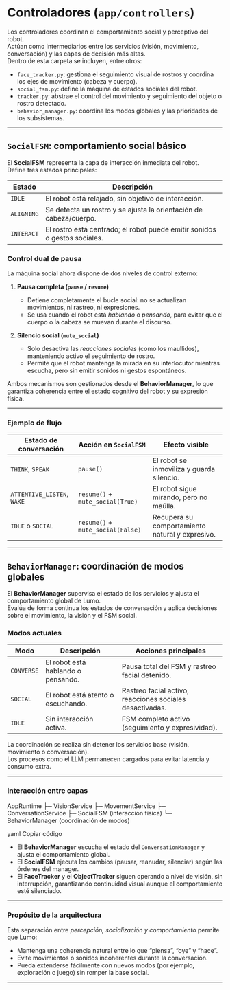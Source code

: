 # Controladores (`app/controllers`)

Los controladores coordinan el comportamiento social y perceptivo del robot.  
Actúan como intermediarios entre los servicios (visión, movimiento, conversación) y las capas de decisión más altas.  
Dentro de esta carpeta se incluyen, entre otros:

- `face_tracker.py`: gestiona el seguimiento visual de rostros y coordina los ejes de movimiento (cabeza y cuerpo).  
- `social_fsm.py`: define la máquina de estados sociales del robot.  
- `tracker.py`: abstrae el control del movimiento y seguimiento del objeto o rostro detectado.  
- `behavior_manager.py`: coordina los modos globales y las prioridades de los subsistemas.

---

## `SocialFSM`: comportamiento social básico

El **SocialFSM** representa la capa de interacción inmediata del robot.  
Define tres estados principales:

| Estado | Descripción |
|---------|-------------|
| `IDLE` | El robot está relajado, sin objetivo de interacción. |
| `ALIGNING` | Se detecta un rostro y se ajusta la orientación de cabeza/cuerpo. |
| `INTERACT` | El rostro está centrado; el robot puede emitir sonidos o gestos sociales. |

### Control dual de pausa

La máquina social ahora dispone de dos niveles de control externo:

1. **Pausa completa (`pause` / `resume`)**  
   - Detiene completamente el bucle social: no se actualizan movimientos, ni rastreo, ni expresiones.  
   - Se usa cuando el robot está *hablando* o *pensando*, para evitar que el cuerpo o la cabeza se muevan durante el discurso.  

2. **Silencio social (`mute_social`)**  
   - Solo desactiva las *reacciones sociales* (como los maullidos), manteniendo activo el seguimiento de rostro.  
   - Permite que el robot mantenga la mirada en su interlocutor mientras escucha, pero sin emitir sonidos ni gestos espontáneos.

Ambos mecanismos son gestionados desde el **BehaviorManager**, lo que garantiza coherencia entre el estado cognitivo del robot y su expresión física.

---

### Ejemplo de flujo

| Estado de conversación | Acción en `SocialFSM` | Efecto visible |
|------------------------|------------------------|----------------|
| `THINK`, `SPEAK` | `pause()` | El robot se inmoviliza y guarda silencio. |
| `ATTENTIVE_LISTEN`, `WAKE` | `resume()` + `mute_social(True)` | El robot sigue mirando, pero no maúlla. |
| `IDLE` o `SOCIAL` | `resume()` + `mute_social(False)` | Recupera su comportamiento natural y expresivo. |

---

## `BehaviorManager`: coordinación de modos globales

El **BehaviorManager** supervisa el estado de los servicios y ajusta el comportamiento global de Lumo.  
Evalúa de forma continua los estados de conversación y aplica decisiones sobre el movimiento, la visión y el FSM social.

### Modos actuales

| Modo | Descripción | Acciones principales |
|------|--------------|---------------------|
| `CONVERSE` | El robot está hablando o pensando. | Pausa total del FSM y rastreo facial detenido. |
| `SOCIAL` | El robot está atento o escuchando. | Rastreo facial activo, reacciones sociales desactivadas. |
| `IDLE` | Sin interacción activa. | FSM completo activo (seguimiento y expresividad). |

La coordinación se realiza sin detener los servicios base (visión, movimiento o conversación).  
Los procesos como el LLM permanecen cargados para evitar latencia y consumo extra.

---

### Interacción entre capas

AppRuntime
├─ VisionService
├─ MovementService
├─ ConversationService
├─ SocialFSM (interacción física)
└─ BehaviorManager (coordinación de modos)

yaml
Copiar código

- El **BehaviorManager** escucha el estado del `ConversationManager` y ajusta el comportamiento global.  
- El **SocialFSM** ejecuta los cambios (pausar, reanudar, silenciar) según las órdenes del manager.  
- El **FaceTracker** y el **ObjectTracker** siguen operando a nivel de visión, sin interrupción, garantizando continuidad visual aunque el comportamiento esté silenciado.

---

### Propósito de la arquitectura

Esta separación entre *percepción, socialización y comportamiento* permite que Lumo:
- Mantenga una coherencia natural entre lo que “piensa”, “oye” y “hace”.  
- Evite movimientos o sonidos incoherentes durante la conversación.  
- Pueda extenderse fácilmente con nuevos modos (por ejemplo, exploración o juego) sin romper la base social.

---